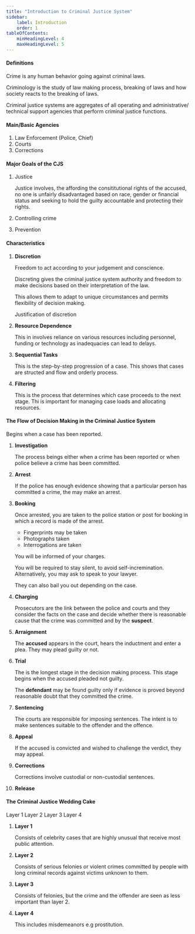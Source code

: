 ```yaml
---
title: "Introduction to Criminal Justice System"
sidebar: 
    label: Introduction
    order: 1
tableOfContents:
    minHeadingLevel: 4
    maxHeadingLevel: 5
---
```


#### Definitions

Crime is any human behavior going against criminal laws.

Criminology is the study of law making process, breaking of laws and how society
reacts to the breaking of laws.

Criminal justice systems are aggregates of all operating and administrative/
technical support agencies that perform criminal justice functions.

#### Main/Basic Agencies

1. Law Enforcement (Police, Chief)
2. Courts
3. Corrections

#### Major Goals of the CJS

1. Justice

    Justice involves, the affording the consititutional rights of the accused, no
    one is unfairly disadvantaged based on race, gender or financial status and
    seeking to hold the guilty accountable and protecting their rights.

2. Controlling crime

    

3. Prevention

#### Characteristics

1. **Discretion**

    Freedom to act according to your judgement and conscience.

    Discreting gives the criminal justice system authority and freedom to make 
    decisions based on their interpretation of the law.

    This allows them to adapt to unique circumstances and permits flexibility
    of decision making.

    Justification of discretion

2. **Resource Dependence**

    This in involves reliance on various resources including personnel, funding
    or technology as inadequacies can lead to delays.

3. **Sequential Tasks**

    This is the step-by-step progression of a case. This shows that cases are
    structed and flow and orderly process.

4. **Filtering**

    This is the process that determines which case proceeds to the next stage.
    Thi is important for managing case loads and allocating resources.

#### The Flow of Decision Making in the Criminal Justice System

Begins when a case has been reported.

1. **Investigation**

    The process beings either when a crime has been reported or when police believe
    a crime has been committed.

2. **Arrest**

    If the police has enough evidence showing that a particular person has 
    committed a crime, the may make an arrest.

3. **Booking**

    Once arrested, you are taken to the police station or post for booking in 
    which a record is made of the arrest.

    - Fingerprints may be taken 
    - Photographs taken
    - Interrogations are taken

    You will be informed of your charges.

    You will be required to stay silent, to avoid self-incremination. Alternatively,
    you may ask to speak to your lawyer.

    They can also bail you out depending on the case.

4. **Charging**

    Prosecutors are the link between the police and courts and they consider the 
    facts on the case and decide whether there is reasonable cause that the crime
    was committed and by the **suspect**.

5. **Arraignment**
    
    The **accused** appears in the court, hears the inductment and enter a plea. They
    may plead guilty or not.

6. **Trial**

    The is the longest stage in the decision making process. This stage begins 
    when the accused pleaded not guilty.

    The **defendant** may be found guilty only if evidence is proved beyond 
    reasonable doubt that they committed the crime.

7. **Sentencing**

    The courts are responsible for imposing sentences. The intent is to make sentences
    suitable to the offender and the offence.

8. **Appeal**

    If the accused is convicted and wished to challenge the verdict, they may
    appeal.

9. **Corrections**

    Corrections involve custodial or non-custodial sentences.

10. **Release**

#### The Criminal Justice Wedding Cake

<div class="grid place-content-center place-items-center h-40">
    <span class="border border-[--sl-color-gray-4] dark:border-[--sl-color-gray-3] h-10 w-32 grid place-items-center">Layer 1</span>
    <span class="border border-[--sl-color-gray-4] dark:border-[--sl-color-gray-3] h-10 w-40 grid place-items-center">Layer 2</span>
    <span class="border border-[--sl-color-gray-4] dark:border-[--sl-color-gray-3] h-10 w-48 grid place-items-center">Layer 3</span>
    <span class="border border-[--sl-color-gray-4] dark:border-[--sl-color-gray-3] h-10 w-56 grid place-items-center">Layer 4</span>
</div>

1. **Layer 1**

    Consists of celebrity cases that are highly unusual that receive most
    public attention.

2. **Layer 2**

    Consists of serious felonies or violent crimes committed by people with long 
    criminal records against victims unknown to them.

3. **Layer 3**

    Consists of felonies, but the crime and the offender are seen as less important
    than layer 2.

4. **Layer 4**

    This includes misdemeanors e.g prostitution.

